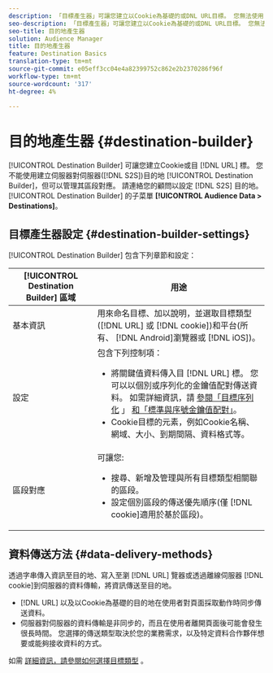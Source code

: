 ```yaml
---
description: 「目標產生器」可讓您建立以Cookie為基礎的或DNL URL目標。 您無法使用「目標產生器」建立伺服器對伺服器(S2S)目標，但您可以管理其區段對應。 請連絡您的顧問以設定S2S目標。 「目標產生器」位於「對象資料>目標」中。
seo-description: 「目標產生器」可讓您建立以Cookie為基礎的或DNL URL目標。 您無法使用「目標產生器」建立伺服器對伺服器(S2S)目標，但您可以管理其區段對應。 請連絡您的顧問以設定S2S目標。 「目標產生器」位於「對象資料>目標」中。
seo-title: 目的地產生器
solution: Audience Manager
title: 目的地產生器
feature: Destination Basics
translation-type: tm+mt
source-git-commit: e05eff3cc04e4a82399752c862e2b2370286f96f
workflow-type: tm+mt
source-wordcount: '317'
ht-degree: 4%

---
```



# 目的地產生器 {#destination-builder}

[!UICONTROL Destination Builder] 可讓您建立Cookie或目 [!DNL URL] 標。 您不能使用建立伺服器對伺服器([!DNL S2S])目的地 [!UICONTROL Destination Builder]，但可以管理其區段對應。 請連絡您的顧問以設定 [!DNL S2S] 目的地。 [!UICONTROL Destination Builder] 的子菜單 **[!UICONTROL Audience Data > Destinations]**。

## 目標產生器設定 {#destination-builder-settings}

<!-- destination-builder.xml -->

[!UICONTROL Destination Builder] 包含下列章節和設定：

| [!UICONTROL Destination Builder] 區域 | 用途 |
|--- |--- |
| 基本資訊 | 用來命名目標、加以說明，並選取目標類型([!DNL URL] 或 [!DNL cookie])和平台(所有、 [!DNL Android]瀏覽器或 [!DNL iOS])。 |
| 設定 | 包含下列控制項： <br/><ul><li>將關鍵值資料傳入目 [!DNL URL] 標。 您可以以個別或序列化的金鑰值配對傳送資料。 如需詳細資訊，請 [參閱「目標序列化](../../features/destinations/key-value-pairs.md#destination-serialized) 」 [和「標準與序號金鑰值配對」](../../features/destinations/key-value-pairs.md)。 </li><li>Cookie目標的元素，例如Cookie名稱、網域、大小、到期間隔、資料格式等。</li></ul> |
| 區段對應 | 可讓您: <br/><ul><li>搜尋、新增及管理與所有目標類型相關聯的區段。 </li><li>設定個別區段的傳送優先順序(僅 [!DNL cookie]適用於基於區段)。</li></ul> |

## 資料傳送方法 {#data-delivery-methods}

透過字串傳入資訊至目的地、寫入至瀏 [!DNL URL] 覽器或透過離線伺服器 [!DNL cookie]到伺服器的資料傳輸，將資訊傳送至目的地。

* [!DNL URL] 以及以Cookie為基礎的目的地在使用者對頁面採取動作時同步傳送資料。
* 伺服器對伺服器的資料傳輸是非同步的，而且在使用者離開頁面後可能會發生很長時間。 您選擇的傳送類型取決於您的業務需求，以及特定資料合作夥伴想要或能夠接收資料的方式。

如需 [詳細資訊，請參閱如何選擇目標類型](../../features/destinations/destinations.md) 。